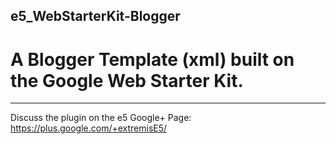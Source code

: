 e5_WebStarterKit-Blogger
-----------------------
A Blogger Template (xml) built on the Google Web Starter Kit.
=======================
-----------------------
Discuss the plugin on the e5 Google+ Page: https://plus.google.com/+extremisE5/

